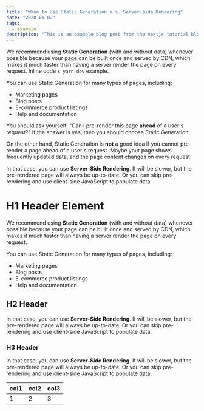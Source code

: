 ```yaml
---
title: "When to Use Static Generation v.s. Server-side Rendering"
date: "2020-01-02"
tags:
  - example
description: "This is an example blog post from the nextjs tutorial blog site."
---
```


We recommend using **Static Generation** (with and without data) whenever possible because your page can be built once and served by CDN, which makes it much faster than having a server render the page on every request. Inline code `$ yarn dev` example.

You can use Static Generation for many types of pages, including:

- Marketing pages
- Blog posts
- E-commerce product listings
- Help and documentation

You should ask yourself: "Can I pre-render this page **ahead** of a user's request?" If the answer is yes, then you should choose Static Generation.

On the other hand, Static Generation is **not** a good idea if you cannot pre-render a page ahead of a user's request. Maybe your page shows frequently updated data, and the page content changes on every request.

In that case, you can use **Server-Side Rendering**. It will be slower, but the pre-rendered page will always be up-to-date. Or you can skip pre-rendering and use client-side JavaScript to populate data.

# H1 Header Element

We recommend using **Static Generation** (with and without data) whenever possible because your page can be built once and served by CDN, which makes it much faster than having a server render the page on every request.

You can use Static Generation for many types of pages, including:

- Marketing pages
- Blog posts
- E-commerce product listings
- Help and documentation

## H2 Header

In that case, you can use **Server-Side Rendering**. It will be slower, but the pre-rendered page will always be up-to-date. Or you can skip pre-rendering and use client-side JavaScript to populate data.

### H3 Header

In that case, you can use **Server-Side Rendering**. It will be slower, but the pre-rendered page will always be up-to-date. Or you can skip pre-rendering and use client-side JavaScript to populate data.

| col1 | col2 | col3 |
| ---- | ---- | ---- |
| 1    | 2    | 3    |
